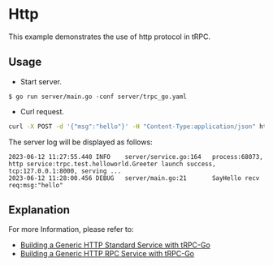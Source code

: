 # Http

This example demonstrates the use of http protocol in tRPC.

## Usage

* Start server.
```shell
$ go run server/main.go -conf server/trpc_go.yaml
```

* Curl request.
```sh
curl -X POST -d '{"msg":"hello"}' -H "Content-Type:application/json" http://127.0.0.1:8000/trpc.test.helloworld.Greeter/SayHello
```

The server log will be displayed as follows:
```
2023-06-12 11:27:55.440 INFO    server/service.go:164   process:68073, http service:trpc.test.helloworld.Greeter launch success, tcp:127.0.0.1:8000, serving ...
2023-06-12 11:28:00.456 DEBUG   server/main.go:21       SayHello recv req:msg:"hello"
```

## Explanation
For more Information, please refer to:

- [Building a Generic HTTP Standard Service with tRPC-Go](/http/README.md#pan-http-standard-services)
- [Building a Generic HTTP RPC Service with tRPC-Go](/http/README.md#pan-http-rpc-service)
